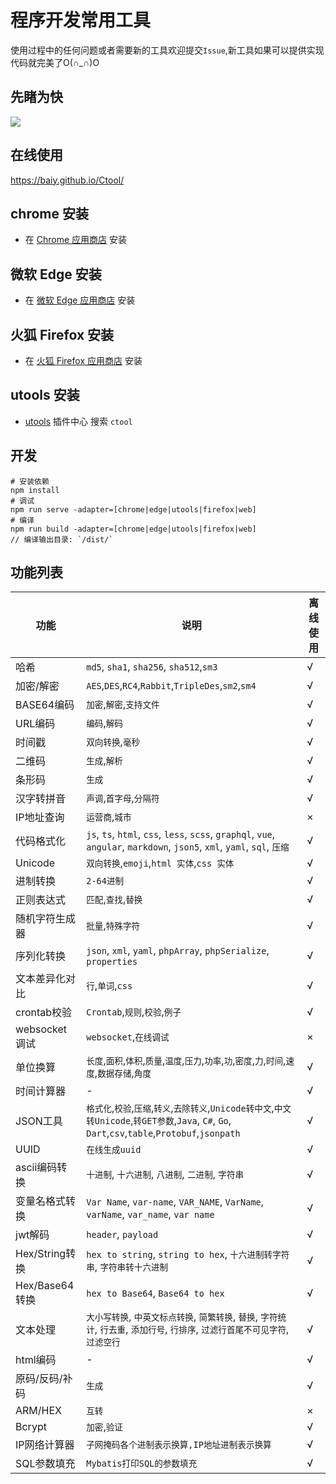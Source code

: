 # 程序开发常用工具

使用过程中的任何问题或者需要新的工具欢迎提交`Issue`,新工具如果可以提供实现代码就完美了O(∩_∩)O

## 先睹为快

![](https://cdn.jsdelivr.net/gh/baiy/Ctool@master/images/v2_1.png)

## 在线使用

<https://baiy.github.io/Ctool/>

## chrome 安装

- 在 [Chrome 应用商店](https://chrome.google.com/webstore/detail/ipfcebkfhpkjeikaammlkcnalknjahmh) 安装

## 微软 Edge 安装

- 在 [微软 Edge 应用商店](https://microsoftedge.microsoft.com/addons/detail/cihekagpnnadjjplgljkmkpcfiopfplc) 安装

## 火狐 Firefox 安装

- 在 [火狐 Firefox 应用商店](https://addons.mozilla.org/zh-CN/firefox/addon/ctool/) 安装

## utools 安装

- [utools](https://u.tools/) 插件中心 搜索 `ctool`

## 开发

```
# 安装依赖
npm install
# 调试
npm run serve -adapter=[chrome|edge|utools|firefox|web]
# 编译 
npm run build -adapter=[chrome|edge|utools|firefox|web]
// 编译输出目录: `/dist/`
```

## 功能列表

| 功能           | 说明                                                                                                                            |离线使用|
|--------------|-------------------------------------------------------------------------------------------------------------------------------|---|
| 哈希           | `md5`, `sha1`, `sha256`, `sha512`,`sm3`                                                                                       |√|
| 加密/解密        | `AES`,`DES`,`RC4`,`Rabbit`,`TripleDes`,`sm2`,`sm4`                                                                            |√|
| BASE64编码     | `加密`,`解密`,`支持文件`                                                                                                              |√|
| URL编码        | `编码`,`解码`                                                                                                                     |√|
| 时间戳          | `双向转换`,`毫秒`                                                                                                                   |√|
| 二维码          | `生成`,`解析`                                                                                                                     |√|
| 条形码          | `生成`                                                                                                                          |√|
| 汉字转拼音        | `声调`,`首字母`,`分隔符`                                                                                                              |√|
| IP地址查询       | `运营商`,`城市`                                                                                                                    |×|
| 代码格式化        | `js`, `ts`, `html`, `css`, `less`, `scss`, `graphql`, `vue`, `angular`, `markdown`, `json5`, `xml`, `yaml`, `sql`, `压缩`       |√|
| Unicode      | `双向转换`,`emoji`,`html 实体`,`css 实体`                                                                                             |√|
| 进制转换         | `2-64进制`                                                                                                                      |√|
| 正则表达式        | `匹配`,`查找`,`替换`                                                                                                                |√|
| 随机字符生成器      | `批量`,`特殊字符`                                                                                                                   |√|
| 序列化转换        | `json`, `xml`, `yaml`, `phpArray`, `phpSerialize`, `properties`                                                               |√|
| 文本差异化对比      | `行`,`单词`,`css`                                                                                                                |√|
| crontab校验    | `Crontab`,`规则`,`校验`,`例子`                                                                                                      |√|
| websocket调试  | `websocket`,`在线调试`                                                                                                            |×|
| 单位换算         | `长度`,`面积`,`体积`,`质量`,`温度`,`压力`,`功率`,`功`,`密度`,`力`,`时间`,`速度`,`数据存储`,`角度`                                                         |√|
| 时间计算器        | -                                                                                                                             |√|
| JSON工具       | `格式化`,`校验`,`压缩`,`转义`,`去除转义`,`Unicode转中文`,`中文转Unicode`,`转GET参数`,`Java`, `C#`, `Go`, `Dart`,`csv`,`table`,`Protobuf`,`jsonpath` |√|
| UUID         | `在线生成uuid`                                                                                                                    |√|
| ascii编码转换    | `十进制`, `十六进制`, `八进制`, `二进制`, `字符串`                                                                                            |√|
| 变量名格式转换      | `Var Name`, `var-name`, `VAR_NAME`, `VarName`, `varName`, `var_name`, `var name`                                              |√|
| jwt解码        | `header`, `payload`                                                                                                           |√|
| Hex/String转换 | `hex to string`, `string to hex`, `十六进制转字符串`, `字符串转十六进制`                                                                      |√|
| Hex/Base64转换 | `hex to Base64`, `Base64 to hex`                                                                      |√|
| 文本处理         | `大小写转换`, `中英文标点转换`, `简繁转换`, `替换`, `字符统计`, `行去重`, `添加行号`, `行排序`, `过滤行首尾不可见字符`,`过滤空行`                                           |√|
| html编码       | -                                                                                                                             |√|
| 原码/反码/补码     | `生成`                                                                                                                          |√|
| ARM/HEX      | `互转`                                                                                                                          |×|
| Bcrypt       | `加密`,`验证`                                                                                                                     |√|
| IP网络计算器      | `子网掩码各个进制表示换算,IP地址进制表示换算`                                                                                                     |√|
| SQL参数填充      | `Mybatis打印SQL的参数填充`                                                                                                           |√|
